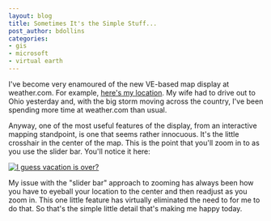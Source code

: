 ```yaml
---
layout: blog
title: Sometimes It's the Simple Stuff...
post_author: bdollins
categories:
- gis
- microsoft
- virtual earth
---
```


I've become very enamoured of the new VE-based map display at weather.com. For example, <a href="http://www.weather.com/outlook/homeandgarden/home/map/interactive/20622?from=36hour_map_large&amp;zoom=7&amp;interactiveMapLayer=radar">here's my location</a>. My wife had to drive out to Ohio yesterday and, with the big storm moving across the country, I've been spending more time at weather.com than usual.

Anyway, one of the most useful features of the display, from an interactive mapping standpoint, is one that seems rather innocuous. It's the little crosshair in the center of the map. This is the point that you'll zoom in to as you use the slider bar. You'll notice it here:

<a href="http://geobabble.files.wordpress.com/2007/04/ve_crosshair.png" title="I guess vacation is over?"><img alt="I guess vacation is over?" src="http://geobabble.files.wordpress.com/2007/04/ve_crosshair.thumbnail.png" /></a>

My issue with the "slider bar" approach to zooming has always been how you have to eyeball your location to the center and then readjust as you zoom in. This one little feature has virtually eliminated the need to for me to do that. So that's the simple little detail that's making me happy today.